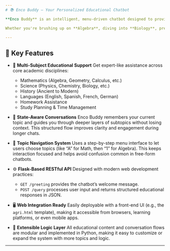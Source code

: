 ```yaml
---
# 📚 Enco Buddy – Your Personalized Educational Chatbot

**Enco Buddy** is an intelligent, menu-driven chatbot designed to provide **interactive academic support** to students across a wide range of subjects. Built using **Flask** (a lightweight Python web framework), Enco Buddy leverages a **stateful conversation model** to simulate a tutoring experience that feels natural, helpful, and structured.

Whether you're brushing up on **Algebra**, diving into **Biology**, preparing for **exams**, or seeking help with **homework**, Enco Buddy is here to guide you — one step at a time.

---
```


## 🧠 Key Features

* 🎯 **Multi-Subject Educational Support**
  Get expert-like assistance across core academic disciplines:

  * Mathematics (Algebra, Geometry, Calculus, etc.)
  * Science (Physics, Chemistry, Biology, etc.)
  * History (Ancient to Modern)
  * Languages (English, Spanish, French, German)
  * Homework Assistance
  * Study Planning & Time Management

* 🔁 **State-Aware Conversations**
  Enco Buddy remembers your current topic and guides you through deeper layers of subtopics without losing context. This structured flow improves clarity and engagement during longer chats.

* 🔄 **Topic Navigation System**
  Uses a step-by-step menu interface to let users choose topics (like “A” for Math, then “1” for Algebra). This keeps interaction focused and helps avoid confusion common in free-form chatbots.

* ⚙️ **Flask-Based RESTful API**
  Designed with modern web development practices:

  * `GET /greeting` provides the chatbot’s welcome message.
  * `POST /query` processes user input and returns structured educational responses in JSON.

* 🖥️ **Web Integration Ready**
  Easily deployable with a front-end UI (e.g., the `agri.html` template), making it accessible from browsers, learning platforms, or even mobile apps.

* 🧩 **Extensible Logic Layer**
  All educational content and conversation flows are modular and implemented in Python, making it easy to customize or expand the system with more topics and logic.

---


